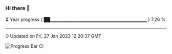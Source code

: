 ### Hi there 👋

⏳ Year progress { ██▁▁▁▁▁▁▁▁▁▁▁▁▁▁▁▁▁▁▁▁▁▁▁▁▁▁▁▁ } 7.26 %

---

⏰ Updated on Fri, 27 Jan 2023 12:20:37 GMT

![Progress Bar CI](https://github.com/liununu/liununu/workflows/Progress%20Bar%20CI/badge.svg)
